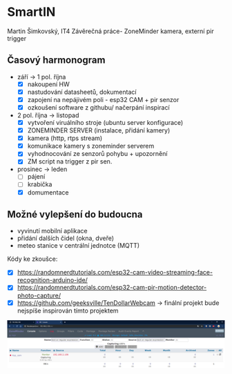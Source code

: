 # SmartIN
Martin Šimkovský, IT4
Závěrečná práce- ZoneMinder kamera, externí pir trigger

## Časový harmonogram
- září -> 1 pol. října
  - [x] nakoupení HW
  - [x] nastudování datasheetů, dokumentací 
  - [x] zapojení na nepájivém poli - esp32 CAM + pir senzor
  - [x] ozkoušení software z githubu/ načerpání inspirací
- 2 pol. října -> listopad
  - [x] vytvoření viruálního stroje (ubuntu server konfigurace)
  - [x] ZONEMINDER SERVER (instalace, přidání kamery)
  - [x] kamera (http, rtps stream)
  - [x] komunikace kamery s zoneminder serverem
  - [x] vyhodnocování ze senzorů pohybu + upozornění
  - [x] ZM script na trigger z pir sen. 
- prosinec -> leden
  - [ ] pájení
  - [ ] krabička
  - [x] domumentace
  
## Možné vylepšení do budoucna
- vyvinutí mobilní aplikace
- přidání dalších čidel (okna, dveře)
- meteo stanice v centrální jednotce (MQTT)

Kódy ke zkoušce: 
- [x] https://randomnerdtutorials.com/esp32-cam-video-streaming-face-recognition-arduino-ide/
- [x] https://randomnerdtutorials.com/esp32-cam-pir-motion-detector-photo-capture/
- [x] https://github.com/geeksville/TenDollarWebcam -> finální projekt bude nejspíše inspirován tímto projektem

![Screenshot](zoneminder_server_start_proof.png)
